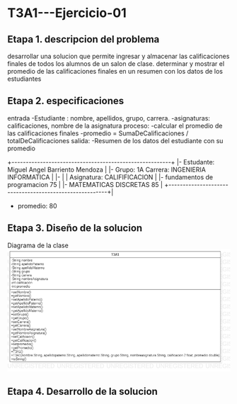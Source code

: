 # T3A1---Ejercicio-01

## Etapa 1. descripcion del problema
desarrollar una solucion que permite ingresar y almacenar las calificaciones finales de todos los alumnos de un salon de clase. determinar y mostrar el promedio de las calificaciones finales en un resumen con los datos de los estudiantes 

## Etapa 2. especificaciones 
entrada
-Estudiante : nombre, apellidos, grupo, carrera.
-asignaturas: calificaciones, nombre de la asignatura 
proceso:
-calcular el promedio de las calificaciones finales
-promedio = SumaDeCalificaciones / totalDeCalificaciones
salida:
-Resumen de los datos del estudiante con su promedio

+--------------------------------------------------------+
|- Estudante: Miguel Angel Barriento Mendoza               |
|- Grupo: 1A Carrera: INGENIERIA INFORMATICA               |
|-                                                         |
|  Asignatura:                             CALIFIFICACION  |
|- fundamentos de programacion                 75          |
|- MATEMATICAS DISCRETAS                       85          |
+--------------------------------------------------------+|
- promedio:                                   80




## Etapa 3. Diseño de la solucion
Diagrama de la clase
![](https://github.com/MiguelAngelbarrientos/T3A1---Ejercicio-01/blob/main/T3A1.png)

## Etapa 4. Desarrollo de la solucion
